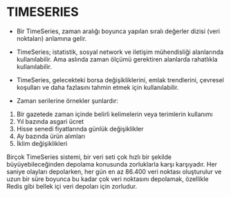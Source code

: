# TIMESERIES

* Bir TimeSeries, zaman aralığı boyunca yapılan sıralı değerler dizisi (veri noktaları) anlamına gelir.

* TimeSeries; istatistik, sosyal network ve iletişim mühendisliği alanlarında kullanılabilir. Ama aslında zaman ölçümü 
gerektiren alanlarda rahatlıkla kullanılabilir.

* TimeSeries, gelecekteki borsa değişikliklerini, emlak trendlerini, çevresel koşulları ve daha fazlasını tahmin etmek 
için kullanılabilir. 

* Zaman serilerine örnekler şunlardır:

1. Bir gazetede zaman içinde belirli kelimelerin veya terimlerin kullanımı
2. Yıl bazında asgari ücret
3. Hisse senedi fiyatlarında günlük değişiklikler
4. Ay bazında ürün alımları
5. İklim değişiklikleri

Birçok TimeSeries sistemi, bir veri seti çok hızlı bir şekilde büyüyebileceğinden depolama konusunda zorluklarla karşı 
karşıyadır. Her saniye olayları depolarken, her gün en az 86.400 veri noktası oluşturulur ve uzun bir süre boyunca bu 
kadar çok veri noktasını depolamak, özellikle Redis gibi bellek içi veri depoları için zorludur.